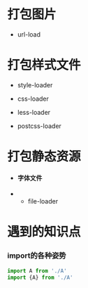 # 打包图片

* url-load

# 打包样式文件

* style-loader

* css-loader

* less-loader

* postcss-loader  

# 打包静态资源

* #### 字体文件

* * file-loader

# 遇到的知识点

### import的各种姿势

```javascript
import A from './A'
import {A} from './A'
```
